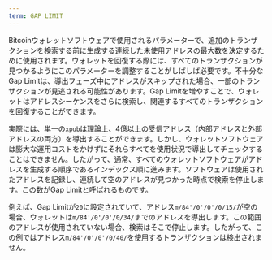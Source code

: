 ```yaml
---
term: GAP LIMIT
---
```


Bitcoinウォレットソフトウェアで使用されるパラメーターで、追加のトランザクションを検索する前に生成する連続した未使用アドレスの最大数を決定するために使用されます。ウォレットを回復する際には、すべてのトランザクションが見つかるようにこのパラメーターを調整することがしばしば必要です。不十分なGap Limitは、導出フェーズ中にアドレスがスキップされた場合、一部のトランザクションが見逃される可能性があります。Gap Limitを増やすことで、ウォレットはアドレスシーケンスをさらに検索し、関連するすべてのトランザクションを回復することができます。

実際には、単一の`xpub`は理論上、4億以上の受信アドレス（内部アドレスと外部アドレスの両方）を導出することができます。しかし、ウォレットソフトウェアは膨大な運用コストをかけずにそれらすべてを使用状況で導出してチェックすることはできません。したがって、通常、すべてのウォレットソフトウェアがアドレスを生成する順序であるインデックス順に進みます。ソフトウェアは使用されたアドレスを記録し、連続して空のアドレスが見つかった時点で検索を停止します。この数がGap Limitと呼ばれるものです。

例えば、Gap Limitが`20`に設定されていて、アドレス`m/84'/0'/0'/0/15/`が空の場合、ウォレットは`m/84'/0'/0'/0/34/`までのアドレスを導出します。この範囲のアドレスが使用されていない場合、検索はそこで停止します。したがって、この例ではアドレス`m/84'/0'/0'/0/40/`を使用するトランザクションは検出されません。